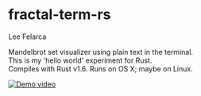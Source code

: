 # fractal-term-rs
Lee Felarca

Mandelbrot set visualizer using plain text in the terminal.  
This is my 'hello world' experiment for Rust.  
Compiles with Rust v1.6. Runs on OS X; maybe on Linux.

[![Demo video](https://i.vimeocdn.com/video/557349722_1280.jpg)](https://vimeo.com/557349722 "Demo video")
